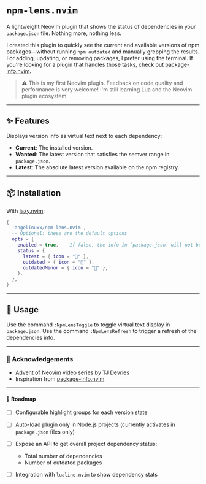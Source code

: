 # `npm-lens.nvim`

A lightweight Neovim plugin that shows the status of dependencies in your
`package.json` file. Nothing more, nothing less.

I created this plugin to quickly see the current and available versions of npm
packages—without running `npm outdated` and manually grepping the results. For
adding, updating, or removing packages, I prefer using the terminal. If you're
looking for a plugin that handles those tasks, check out [package-info.nvim](https://github.com/vuki656/package-info.nvim).

> ⚠️ This is my first Neovim plugin. Feedback on code quality and performance
> is very welcome! I'm still learning Lua and the Neovim plugin ecosystem.

---

## ✨ Features

Displays version info as virtual text next to each dependency:

- **Current**: The installed version.
- **Wanted**: The latest version that satisfies the semver range in `package.json`.
- **Latest**: The absolute latest version available on the npm registry.

---

## 📦 Installation

With [lazy.nvim](https://github.com/folke/lazy.nvim):

```lua
{
  'angelinuxx/npm-lens.nvim',
  -- Optional: these are the default options
  opts = {
    enabled = true, -- If false, the info in `package.json` will not be displayed until `:NpmLensToggle` is called
    status = {
      latest = { icon = "󰄲" },
      outdated = { icon = "󰀧" },
      outdatedMinor = { icon = "󰍵" },
    },
  },
}
```

---

## 🚀 Usage

Use the command `:NpmLensToggle` to toggle virtual text display in `package.json`.
Use the command `:NpmLensRefresh` to trigger a refresh of the dependencies info.

---

### 🙏 Acknowledgements

- [Advent of Neovim](https://www.youtube.com/playlist?list=PLep05UYkc6wTyBe7kPjQFWVXTlhKeQejM) video series by [TJ Devries](https://github.com/tjdevries)
- Inspiration from [package-info.nvim](https://github.com/vuki656/package-info.nvim)

---

#### 🧭 Roadmap

- [ ] Configurable highlight groups for each version state
- [ ] Auto-load plugin only in Node.js projects (currently activates in `package.json` files only)
- [ ] Expose an API to get overall project dependency status:

  - Total number of dependencies
  - Number of outdated packages

- [ ] Integration with `lualine.nvim` to show dependency stats
